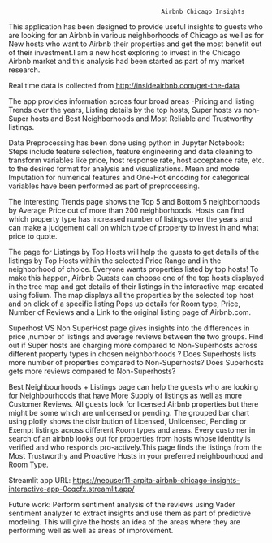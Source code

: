                                               Airbnb Chicago Insights 

This application has been designed to provide useful insights to guests who are looking for an Airbnb in various neighborhoods of Chicago as well as for New hosts who want to Airbnb their properties and get the most benefit out of their investment.I am a new host exploring to invest in the Chicago Airbnb market and this analysis had been started as part of my market research.
 
Real time data is collected from http://insideairbnb.com/get-the-data 

The app provides information across four broad areas -Pricing and listing Trends over the years, Listing details by the top hosts, Super hosts vs non-Super hosts and Best Neighborhoods and Most Reliable and Trustworthy listings.

Data Preprocessing has been done using python in Jupyter Notebook: Steps include feature selection, feature engineering and data cleaning to transform variables like price, host response rate, host acceptance rate, etc. to the desired format for analysis and visualizations. Mean and mode Imputation for numerical features and One-Hot encoding for categorical variables have been performed as part of preprocessing.

The Interesting Trends page shows the Top 5 and Bottom 5 neighborhoods by Average Price out of more than 200 neighborhoods. Hosts can find which property type has increased number of listings over the years and can make a judgement call on which type of property to invest in and what price to quote.

The page for Listings by Top Hosts will help the guests to get details of the listings by Top Hosts within the selected Price Range and in the neighborhood of choice. Everyone wants properties listed by top hosts! To make this happen, Airbnb Guests can choose one of the top hosts displayed in the tree map and get details of their listings in the interactive map created using folium. The map displays all the properties by the selected top host and on click of a specific listing Pops up details for Room type, Price, Number of Reviews and a Link to the original listing page of Airbnb.com.

Superhost VS Non SuperHost page gives insights into the differences in price ,number of listings and average reviews between the two groups. Find out if Super hosts are charging more compared to Non-Superhosts across different property types in chosen neighborhoods ? Does Superhosts lists more number of properties compared to Non-Superhosts? Does Superhosts gets more reviews compared to Non-Superhosts? 

Best Neighbourhoods + Listings page can help the guests who are looking for Neighbourhoods that have More Supply of listings as well as more Customer Reviews. 
All guests look for licensed Airbnb properties but there might be some which are unlicensed or pending. The grouped bar chart using plotly shows the distribution of Licensed, Unlicensed, Pending or Exempt listings across different Room types and areas. 
Every customer in search of an airbnb looks out for properties from hosts whose identity is verified and who responds pro-actively.This page finds the listings from the Most Trustworthy and Proactive Hosts in your preferred neighbourhood and Room Type.

Streamlit app URL:
https://neouser11-arpita-airbnb-chicago-insights-interactive-app-0cqcfx.streamlit.app/


Future work: Perform sentiment analysis of the reviews using Vader sentiment analyzer to extract insights and use them as part of predictive modeling. This will give the hosts an idea of the areas where they are performing well as well as areas of improvement.
